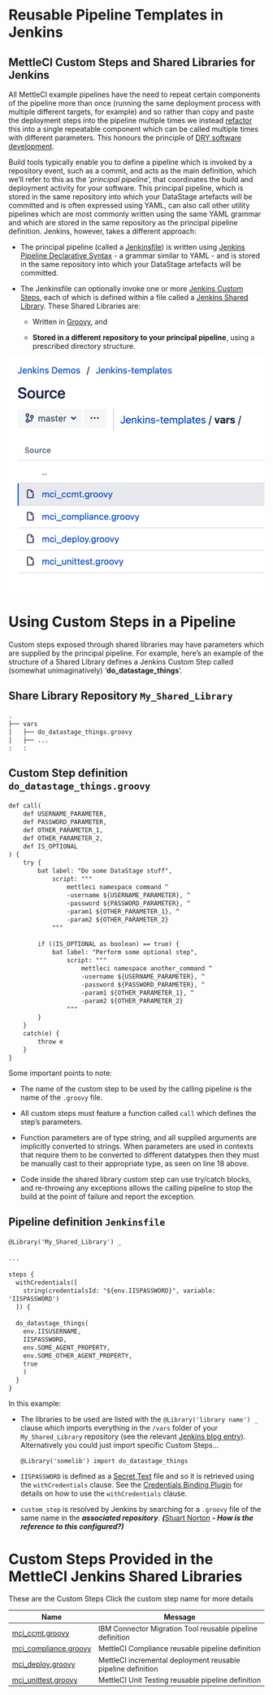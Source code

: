 # Reusable Pipeline Templates in Jenkins

## MettleCI Custom Steps and Shared Libraries for Jenkins

All MettleCI example pipelines have the need to repeat certain components of the pipeline more than once (running the same deployment process with multiple different targets, for example) and so rather than copy and paste the deployment steps into the pipeline multiple times we instead [refactor](https://en.wikipedia.org/wiki/Code_refactoring) this into a single repeatable component which can be called multiple times with different parameters. This honours the principle of [DRY software development](https://en.wikipedia.org/wiki/Don't_repeat_yourself).

Build tools typically enable you to define a pipeline which is invoked by a repository event, such as a commit, and acts as the main definition, which we’ll refer to this as the ‘*principal pipeline*’, that coordinates the build and deployment activity for your software. This principal pipeline, which is stored in the same repository into which your DataStage artefacts will be committed and is often expressed using YAML, can also call other utility pipelines which are most commonly written using the same YAML grammar and which are stored in the same repository as the principal pipeline definition. Jenkins, however, takes a different approach:

*   The principal pipeline (called a [Jenkinsfile](https://www.jenkins.io/doc/book/pipeline/jenkinsfile/#ji-toolbar)) is written using [Jenkins Pipeline Declarative Syntax](https://www.jenkins.io/doc/book/pipeline/syntax/) - a grammar similar to YAML - and is stored in the same repository into which your DataStage artefacts will be committed.
    
*   The Jenkinsfile can optionally invoke one or more [Jenkins Custom Steps](https://www.jenkins.io/doc/book/pipeline/shared-libraries/#defining-custom-steps), each of which is defined within a file called a [Jenkins Shared Librar](https://www.jenkins.io/doc/book/pipeline/shared-libraries/)y. These Shared Libraries are:
    
    *   Written in [Groovy](https://groovy-lang.org/), and
        
    *   **Stored in a different repository to your principal pipeline**, using a prescribed directory structure.
        

![](./attachments/image-20220526-052451.png)

# Using Custom Steps in a Pipeline

Custom steps exposed through shared libraries may have parameters which are supplied by the principal pipeline. For example, here’s an example of the structure of a Shared Library defines a Jenkins Custom Step called (somewhat unimaginatively) ‘**do\_datastage\_things**’.

## Share Library Repository `My_Shared_Library`

```
.
├── vars
│   ├── do_datastage_things.groovy
│   ├── ...
:   :
```

## Custom Step definition `do_datastage_things.groovy`

```
def call(
    def USERNAME_PARAMETER,
    def PASSWORD_PARAMETER,   
    def OTHER_PARAMETER_1,
    def OTHER_PARAMETER_2,
    def IS_OPTIONAL
) {
    try {
        bat label: "Do some DataStage stuff", 
            script: """
                mettleci namespace command ^
                -username ${USERNAME_PARAMETER}, ^
                -password ${PASSWORD_PARAMETER}, ^
                -param1 ${OTHER_PARAMETER_1}, ^
                -param2 ${OTHER_PARAMETER_2}
            """
            
        if ((IS_OPTIONAL as boolean) == true) {
            bat label: "Perform some optional step", 
                script: """
                    mettleci namespace another_command ^
                    -username ${USERNAME_PARAMETER}, ^
                    -password ${PASSWORD_PARAMETER}, ^
                    -param1 ${OTHER_PARAMETER_1}, ^
                    -param2 ${OTHER_PARAMETER_2}
                """
        }
    }
    catch(e) {
        throw e
    }
}
```

Some important points to note:

*   The name of the custom step to be used by the calling pipeline is the name of the `.groovy` file.
    
*   All custom steps must feature a function called `call` which defines the step’s parameters.
    
*   Function parameters are of type string, and all supplied arguments are implicitly converted to strings. When parameters are used in contexts that require them to be converted to different datatypes then they must be manually cast to their appropriate type, as seen on line 18 above.
    
*   Code inside the shared library custom step can use try/catch blocks, and re-throwing any exceptions allows the calling pipeline to stop the build at the point of failure and report the exception.
    

## Pipeline definition `Jenkinsfile`

```
@Library('My_Shared_Library') _

...

steps {
  withCredentials([
    string(credentialsId: "${env.IISPASSWORD}", variable: 'IISPASSWORD')
  ]) {

  do_datastage_things(
    env.IISUSERNAME, 
    IISPASSWORD, 
    env.SOME_AGENT_PROPERTY, 
    env.SOME_OTHER_AGENT_PROPERTY,
    true
    )
  }
}
```

In this example:

*   The libraries to be used are listed with the `@Library('library name') _` clause which imports everything in the `/vars` folder of your `My_Shared_Library` repository (see the relevant [Jenkins blog entry](https://www.jenkins.io/blog/2017/06/27/speaker-blog-SAS-jenkins-world/)). Alternatively you could just import specific Custom Steps…
    
    ```
    @Library('somelib') import do_datastage_things
    ```
    
*   `IISPASSWORD` is defined as a [Secret Text](https://datamigrators.atlassian.net/wiki/spaces/MCIDOC/pages/2215575556/Defining+Jenkins+Environment+Variables#Jenkins-Credentials) file and so it is retrieved using the `withCredentials` clause. See the [Credentials Binding Plugin](https://www.jenkins.io/doc/pipeline/steps/credentials-binding/) for details on how to use the `withCredentials` clause.
    
*   `custom_step` is resolved by Jenkins by searching for a `.groovy` file of the same name in the ***associated repository***. ***(***[Stuart Norton](https://datamigrators.atlassian.net/wiki/people/557058:13b77242-ab44-4eea-944a-dc7e3c637da8?ref=confluence) ***- How is the reference to this configured?)***
    

# Custom Steps Provided in the MettleCI Jenkins Shared Libraries

These are the Custom Steps Click the custom step name for more details

| **Name** | **Message** |
| --- | --- |
| [mci\_ccmt.groovy](https://datamigrators.atlassian.net/wiki/spaces/MCIDOC/pages/2234286090) | IBM Connector Migration Tool reusable pipeline definition |
| [mci\_compliance.groovy](https://datamigrators.atlassian.net/wiki/spaces/MCIDOC/pages/2234581006) | MettleCI Compliance reusable pipeline definition |
| [mci\_deploy.groovy](https://datamigrators.atlassian.net/wiki/spaces/MCIDOC/pages/2234187791) | MettleCI incremental deployment reusable pipeline definition |
| [mci\_unittest.groovy](https://datamigrators.atlassian.net/wiki/spaces/MCIDOC/pages/2234941441) | MettleCI Unit Testing reusable pipeline definition |
